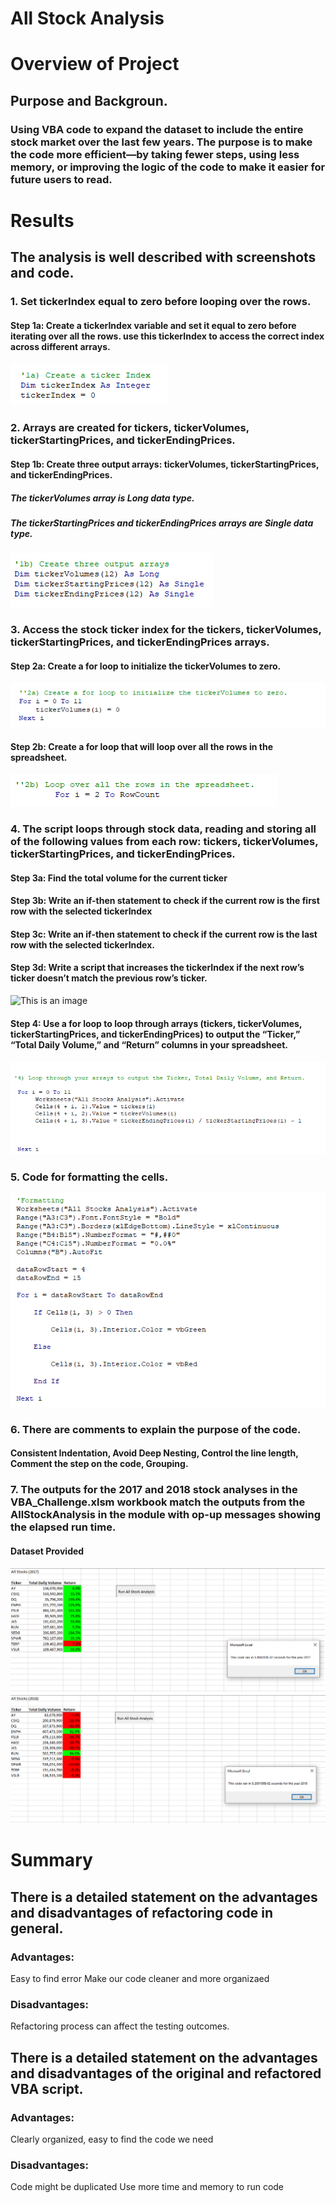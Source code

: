 # All Stock Analysis

# Overview of Project
## Purpose and Backgroun.
  ### Using VBA code to expand the dataset to include the entire stock market over the last few years. The purpose is to make the code more efficient—by taking fewer steps, using less memory, or improving the logic of the code to make it easier for future users to read.

# Results
## The analysis is well described with screenshots and code.

### 1. Set tickerIndex equal to zero before looping over the rows.
#### Step 1a: Create a tickerIndex variable and set it equal to zero before iterating over all the rows. use this tickerIndex to access the correct index across different arrays.
![This is an image](https://github.com/Izzyycl/stocks-analysis/blob/main/Stock%20Analysis/a1.png?raw=true)

### 2. Arrays are created for tickers, tickerVolumes, tickerStartingPrices, and tickerEndingPrices.
#### Step 1b: Create three output arrays: tickerVolumes, tickerStartingPrices, and tickerEndingPrices.
##### The tickerVolumes array is Long data type.
##### The tickerStartingPrices and tickerEndingPrices arrays are Single data type.
![This is an image](https://github.com/Izzyycl/stocks-analysis/blob/main/Stock%20Analysis/1b.png?raw=true)

### 3. Access the stock ticker index for the tickers, tickerVolumes, tickerStartingPrices, and tickerEndingPrices arrays.
#### Step 2a: Create a for loop to initialize the tickerVolumes to zero.
![This is an image](https://github.com/Izzyycl/stocks-analysis/blob/main/Stock%20Analysis/2a.png?raw=true)
#### Step 2b: Create a for loop that will loop over all the rows in the spreadsheet.
![This is an image](https://github.com/Izzyycl/stocks-analysis/blob/main/Stock%20Analysis/2b.png?raw=true)

### 4. The script loops through stock data, reading and storing all of the following values from each row: tickers, tickerVolumes, tickerStartingPrices, and tickerEndingPrices.
#### Step 3a: Find the total volume for the current ticker
#### Step 3b: Write an if-then statement to check if the current row is the first row with the selected tickerIndex
#### Step 3c: Write an if-then statement to check if the current row is the last row with the selected tickerIndex. 
#### Step 3d: Write a script that increases the tickerIndex if the next row’s ticker doesn’t match the previous row’s ticker.
![This is an image](https://user-images.githubusercontent.com/87958408/168959787-b5d601ec-2634-4015-9256-cd2ff49903a0.png)

#### Step 4: Use a for loop to loop through arrays (tickers, tickerVolumes, tickerStartingPrices, and tickerEndingPrices) to output the “Ticker,” “Total Daily Volume,” and “Return” columns in your spreadsheet.
![This is an image](https://github.com/Izzyycl/stocks-analysis/blob/main/Stock%20Analysis/4.png?raw=true)

### 5. Code for formatting the cells.
![This is an image](https://github.com/Izzyycl/stocks-analysis/blob/main/Stock%20Analysis/5.png?raw=true)

### 6. There are comments to explain the purpose of the code.
#### Consistent Indentation, Avoid Deep Nesting, Control the line length, Comment the step on the code, Grouping.
### 7. The outputs for the 2017 and 2018 stock analyses in the VBA_Challenge.xlsm workbook match the outputs from the AllStockAnalysis in the module with op-up messages showing the elapsed run time.

#### Dataset Provided
![This is an image](https://github.com/Izzyycl/stocks-analysis/blob/main/resources/VBA_Challenge_2017.png?raw=true)
![This is an image](https://github.com/Izzyycl/stocks-analysis/blob/main/resources/VBA_Challenge_2018.png?raw=true)

# Summary
## There is a detailed statement on the advantages and disadvantages of refactoring code in general.
### Advantages: 
  Easy to find error
  Make our code cleaner and more organizaed
  
### Disadvantages:
  Refactoring process can affect the testing outcomes.
  
## There is a detailed statement on the advantages and disadvantages of the original and refactored VBA script.
### Advantages:
  Clearly organized, easy to find the code we need
  
### Disadvantages:
  Code might be duplicated
  Use more time and memory to run code
